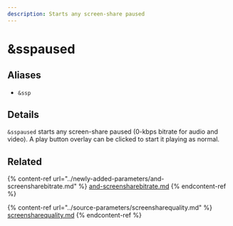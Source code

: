 ```yaml
---
description: Starts any screen-share paused
---
```


# \&sspaused

## Aliases

* `&ssp`

## Details

`&sspaused` starts any screen-share paused (0-kbps bitrate for audio and video). A play button overlay can be clicked to start it playing as normal.

## Related

{% content-ref url="../newly-added-parameters/and-screensharebitrate.md" %}
[and-screensharebitrate.md](../newly-added-parameters/and-screensharebitrate.md)
{% endcontent-ref %}

{% content-ref url="../source-parameters/screensharequality.md" %}
[screensharequality.md](../source-parameters/screensharequality.md)
{% endcontent-ref %}
